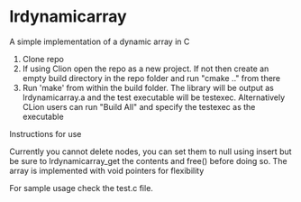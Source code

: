 # lrdynamicarray
A simple implementation of a dynamic array in C

1. Clone repo
2. If using Clion open the repo as a new project. If not then create an empty build directory in the repo folder and run "cmake .." from there
3. Run 'make' from within the build folder. The library will be output as lrdynamicarray.a and the test executable will be testexec.
   Alternatively CLion users can run "Build All" and specify the testexec as the executable

Instructions for use

Currently you cannot delete nodes, you can set them to null using insert but be sure to lrdynamicarray_get the contents and free() before doing so.
The array is implemented with void pointers for flexibility

For sample usage check the test.c file.